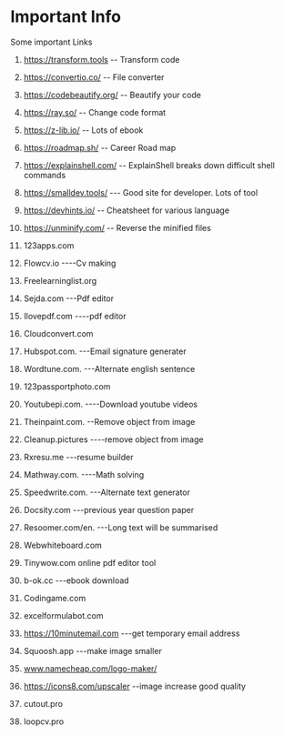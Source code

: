 # Important Info
Some important Links
1. https://transform.tools  -- Transform code
2. https://convertio.co/  -- File converter
3. https://codebeautify.org/  -- Beautify your code
4. https://ray.so/   -- Change code format
5. https://z-lib.io/  -- Lots of ebook
6. https://roadmap.sh/  -- Career Road map
7. https://explainshell.com/  -- ExplainShell breaks down difficult shell commands
8. https://smalldev.tools/  --- Good site for developer. Lots of tool
9. https://devhints.io/  -- Cheatsheet for various language
10. https://unminify.com/  -- Reverse the minified files



1. 123apps.com
2. Flowcv.io ----Cv making
3. Freelearninglist.org
4. Sejda.com  ---Pdf editor
5. Ilovepdf.com ----pdf editor 
6. Cloudconvert.com
7. Hubspot.com. ---Email signature generater
8. Wordtune.com.  ---Alternate english sentence
9. 123passportphoto.com
10. Youtubepi.com.  ----Download youtube videos
11. Theinpaint.com.  --Remove object from image
12. Cleanup.pictures ----remove object from image
13. Rxresu.me ---resume builder
14. Mathway.com.  ----Math solving
15. Speedwrite.com. ---Alternate text generator
16. Docsity.com ---previous year question paper
17. Resoomer.com/en.  ---Long text will be summarised
18. Webwhiteboard.com
19. Tinywow.com online pdf editor tool
20. b-ok.cc ---ebook download 
21. Codingame.com 
22. excelformulabot.com
23. https://10minutemail.com ---get temporary email address 
24. Squoosh.app ---make image smaller
25. www.namecheap.com/logo-maker/
26. https://icons8.com/upscaler --image increase good quality 
27. cutout.pro
28. loopcv.pro
